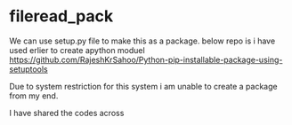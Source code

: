 # fileread_pack

We can use setup.py file to make this as a package.
below repo is i have used erlier to create apython moduel
https://github.com/RajeshKrSahoo/Python-pip-installable-package-using-setuptools

Due to system restriction for this system i am unable to create a package from my end.

I have shared the codes across

